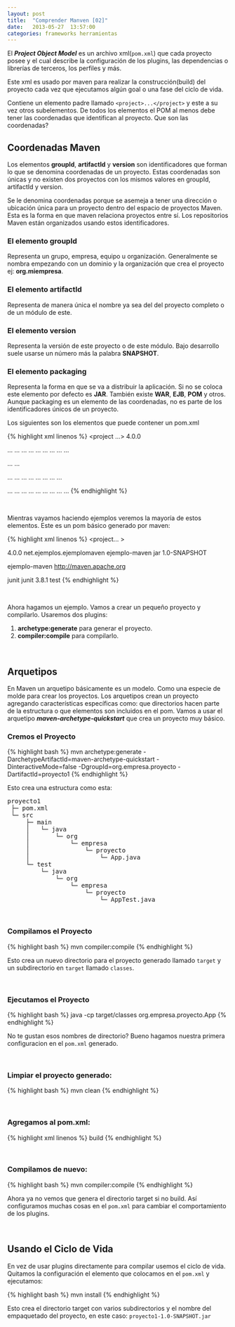 ```yaml
---
layout: post
title:  "Comprender Manven [02]"
date:   2013-05-27  13:57:00
categories: frameworks herramientas
---
```


El **_Project Object Model_** es un archivo xml(`pom.xml`) que cada proyecto posee y el cual describe la configuración de los plugins, las dependencias o librerías de terceros, los perfiles y más. 

Este xml es usado por maven para realizar la construcción(build) del proyecto cada vez que ejecutamos algún goal o una fase del ciclo de vida.

Contiene un elemento padre llamado `<project>...</project>` y este a su vez otros subelementos. De todos los elementos el POM al menos debe tener las coordenadas que identifican al proyecto. Que son las coordenadas?


## Coordenadas Maven

Los elementos **groupId**, **artifactId** y **version** son identificadores que forman lo que se denomina coordenadas de un proyecto. Estas coordenadas son únicas y no existen dos proyectos con los mismos valores en groupId, artifactId y version.

Se le denomina coordenadas porque se asemeja a tener una dirección o ubicación única para un proyecto dentro del espacio de proyectos Maven. Esta es la forma en que maven relaciona proyectos entre sí. Los repositorios Maven están organizados usando estos identificadores.

### El elemento groupId

Representa un grupo, empresa, equipo u organización. Generalmente se nombra empezando con un dominio y la organización que crea el proyecto ej: **org.miempresa**.

### El elemento artifactId

Representa de manera única el nombre ya sea del del proyecto completo o de un módulo de este.

### El elemento version

Representa la versión de este proyecto o de este módulo. Bajo desarrollo suele usarse un número más la palabra **SNAPSHOT**.

### El elemento packaging

Representa la forma en que se va a distribuir la aplicación. Si no se coloca este elemento por defecto es **JAR**. También existe **WAR**, **EJB**, **POM** y otros. Aunque packaging es un elemento de las coordenadas, no es parte de los identificadores únicos de un proyecto.

Los siguientes son los elementos que puede contener un pom.xml

{% highlight xml linenos %}
<project ...></span>
  <modelVersion>4.0.0</modelVersion>

<!-- Básicos -->
  <groupId>...</groupId>
  <artifactId>...</artifactId>
  <version>...</version>
  <packaging>...</packaging>
  <dependencies>...</dependencies>
  <parent>...</parent>
  <dependencyManagement>...</dependencyManagement>
  <modules>...</modules>
  <properties>...</properties>

<!-- Configuración para construcción(build) -->
  <build>...</build>
  <reporting>...</reporting>

<!-- Otras información del proyecto -->
  <name>...</name>
  <description>...</description>
  <url>...</url>
  <inceptionYear>...</inceptionYear>
  <licenses>...</licenses>
  <organization>...</organization>
  <developers>...</developers>
  <contributors>...</contributors>

<!-- Configurcion de entorno -->
  <issueManagement>...</issueManagement>
  <ciManagement>...</ciManagement>
  <mailingLists>...</mailingLists>
  <scm>...</scm>
  <prerequisites>...</prerequisites>
  <repositories>...</repositories>
  <pluginRepositories>...</pluginRepositories>
  <distributionManagement>...</distributionManagement>
  <profiles>...</profiles>
</project>
{% endhighlight %}

&nbsp;

Mientras vayamos haciendo ejemplos veremos la mayoría de estos elementos. Este es un pom básico generado por maven:

{% highlight xml linenos %}
<project... >

  <modelVersion>4.0.0</modelVersion>
  <groupId>net.ejemplos.ejemplomaven</groupId>
  <artifactId>ejemplo-maven</artifactId>
  <packaging>jar</packaging>
  <version>1.0-SNAPSHOT</version>

  <name>ejemplo-maven</name>
  <url>http://maven.apache.org</url>

  <dependencies>
    <dependency>
      <groupId>junit</groupId>
      <artifactId>junit</artifactId>
      <version>3.8.1</version>
      <scope>test</scope>
    </dependency>
  </dependencies>

</project>
{% endhighlight %}

&nbsp;

Ahora hagamos un ejemplo. Vamos a crear un pequeño proyecto y compilarlo. Usaremos dos plugins:

1. **archetype:generate** para generar el proyecto.
2. **compiler:compile** para compilarlo.

&nbsp;

## Arquetipos

En Maven un arquetipo básicamente es un modelo. Como una especie de molde para crear los proyectos. Los arquetipos crean un proyecto agregando características específicas como: que directorios hacen parte de la estructura o que elementos son incluidos en el pom. Vamos a usar el arquetipo **_maven-archetype-quickstart_** que crea un proyecto muy básico.

### Cremos el Proyecto

{% highlight bash %}
mvn archetype:generate -DarchetypeArtifactId=maven-archetype-quickstart -DinteractiveMode=false -DgroupId=org.empresa.proyecto -DartifactId=proyecto1
{% endhighlight %}

Esto crea una estructura como esta:
<pre>
proyecto1
 ├─ pom.xml
 └─ src
     ├─ main
     │   └─ java
     │       └─ org
     │           └─ empresa
     │               └─ proyecto
     │                   └─ App.java
     └─ test
         └─ java
             └─ org
                 └─ empresa
                     └─ proyecto
                         └─ AppTest.java
</pre>

&nbsp;

### Compilamos el Proyecto

{% highlight bash %}
mvn compiler:compile
{% endhighlight %}

Esto crea un nuevo directorio para el proyecto generado llamado `target` y un subdirectorio en `target` llamado `classes`.

&nbsp;

### Ejecutamos el Proyecto

{% highlight bash %}
java -cp target/classes org.empresa.proyecto.App
{% endhighlight %}

No te gustan esos nombres de directorio? Bueno hagamos nuestra primera configuracion en el `pom.xml` generado.

&nbsp;

### Limpiar el proyecto generado:

{% highlight bash %}
mvn clean
{% endhighlight %}

&nbsp;

### Agregamos al pom.xml:

{% highlight xml linenos %}
<build>
  <directory>build</directory>
</build>
{% endhighlight %}

&nbsp;

### Compilamos de nuevo:

{% highlight bash %}
mvn compiler:compile
{% endhighlight %}

Ahora ya no vemos que genera el directorio target si no build. Así configuramos muchas cosas en el `pom.xml` para cambiar el comportamiento de los plugins.

&nbsp;

## Usando el Ciclo de Vida

En vez de usar plugins directamente para compilar usemos el ciclo de vida. Quitamos la configuración el elemento que colocamos en el `pom.xml` y ejecutamos:

{% highlight bash %}
mvn install
{% endhighlight %}

Esto crea el directorio target con varios subdirectorios y el nombre del empaquetado del proyecto, en este caso:
`proyecto1-1.0-SNAPSHOT.jar`